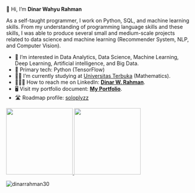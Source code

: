 👋 Hi, I’m **Dinar Wahyu Rahman**


As a self-taught programmer, I work on Python, SQL, and machine learning skills. From my understanding of programming language skills and these skills, I was able to produce several small and medium-scale projects related to data science and machine learning (Recommender System, NLP, and Computer Vision).


- 👀 I’m interested in Data Analytics, Data Science, Machine Learning, Deep Learning, Artificial intelligence, and Big Data.
- 🎯 Primary tech: Python (TensorFlow)
- 👩‍🎓 I’m currently studying at [Universitas Terbuka](https://www.ut.ac.id/) (Mathematics).
- 👩🏻‍💼 How to reach me on LinkedIn: **[Dinar W. Rahman](https://www.linkedin.com/in/dinar-wahyu-rahman)**.
- 🖥 Visit my portfolio document: **[My Portfolio](https://drive.google.com/file/d/1jIvwwyIdzlKvCBYbCUK_FdNi0tBtTlh6/view?usp=sharing)**.
- 🛣️ Roadmap profile: [soloplyzz](https://roadmap.sh/u/soloplyzz)

<p align="left">
<a href="https://github.com/dinarrahman30">
  <img height="180em" src="https://github-readme-stats-eight-theta.vercel.app/api?username=dinarrahman30&show_icons=true&theme=algolia&include_all_commits=true&count_private=true"/>
  <img height="180em" src="https://github-readme-stats-eight-theta.vercel.app/api/top-langs/?username=dinarrahman30&layout=compact&langs_count=8&theme=algolia"/>
</a>
</p>

<p align="left"> <img src="https://komarev.com/ghpvc/?username=dinarrahman30&label=Profile%20views&color=0e75b6&style=flat" alt="dinarrahman30" /> </p>
<!---
dinarrahman30/dinarrahman30 is a ✨ special ✨ repository because its `README.md` (this file) appears on your GitHub profile.
You can click the Preview link to take a look at your changes.
--->
